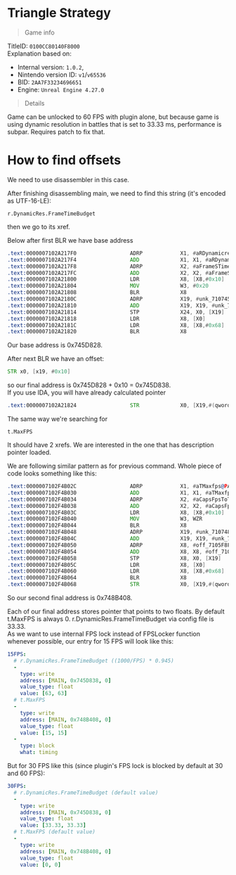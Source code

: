 # Triangle Strategy

> Game info

TitleID: `0100CC80140F8000`<br>
Explanation based on:
- Internal version: `1.0.2`, 
- Nintendo version ID: `v1`/`v65536`
- BID: `2AA7F33234696651`
- Engine: `Unreal Engine 4.27.0`

> Details

Game can be unlocked to 60 FPS with plugin alone, but because game is using dynamic resolution in battles that is set to 33.33 ms, performance is subpar. Requires patch to fix that.

# How to find offsets

We need to use disassembler in this case.

After finishing disassembling main, we need to find this string (it's encoded as UTF-16-LE):
```
r.DynamicRes.FrameTimeBudget
```

then we go to its xref.

Below after first BLR we have base address
```asm
.text:0000007102A217F0                 ADRP            X1, #aRDynamicresFra@PAGE ; "r.DynamicRes.FrameTimeBudget"
.text:0000007102A217F4                 ADD             X1, X1, #aRDynamicresFra@PAGEOFF ; "r.DynamicRes.FrameTimeBudget"
.text:0000007102A217F8                 ADRP            X2, #aFrameSTimeBudg@PAGE ; "Frame's time budget in milliseconds."
.text:0000007102A217FC                 ADD             X2, X2, #aFrameSTimeBudg@PAGEOFF ; "Frame's time budget in milliseconds."
.text:0000007102A21800                 LDR             X8, [X8,#0x10]
.text:0000007102A21804                 MOV             W3, #0x20
.text:0000007102A21808                 BLR             X8
.text:0000007102A2180C                 ADRP            X19, #unk_710745D828@PAGE
.text:0000007102A21810                 ADD             X19, X19, #unk_710745D828@PAGEOFF
.text:0000007102A21814                 STP             X24, X0, [X19]
.text:0000007102A21818                 LDR             X8, [X0]
.text:0000007102A2181C                 LDR             X8, [X8,#0x68]
.text:0000007102A21820                 BLR             X8
```

Our base address is 0x745D828.

After next BLR we have an offset:
```asm
STR x0, [x19, #0x10]
```
so our final address is 0x745D828 + 0x10 = 0x745D838.<br>
If you use IDA, you will have already calculated pointer
```asm
.text:0000007102A21824                 STR             X0, [X19,#(qword_710745D838 - 0x710745D828)]
```

The same way we're searching for 
```
t.MaxFPS
```
It should have 2 xrefs. We are interested in the one that has description pointer loaded.

We are following similar pattern as for previous command. Whole piece of code looks something like this:
```asm
.text:0000007102F4B02C                 ADRP            X1, #aTMaxfps@PAGE ; "t.MaxFPS"
.text:0000007102F4B030                 ADD             X1, X1, #aTMaxfps@PAGEOFF ; "t.MaxFPS"
.text:0000007102F4B034                 ADRP            X2, #aCapsFpsToTheGi@PAGE ; "Caps FPS to the given value.  Set to <="...
.text:0000007102F4B038                 ADD             X2, X2, #aCapsFpsToTheGi@PAGEOFF ; "Caps FPS to the given value.  Set to <="...
.text:0000007102F4B03C                 LDR             X8, [X8,#0x10]
.text:0000007102F4B040                 MOV             W3, WZR
.text:0000007102F4B044                 BLR             X8
.text:0000007102F4B048                 ADRP            X19, #unk_710748B3F8@PAGE
.text:0000007102F4B04C                 ADD             X19, X19, #unk_710748B3F8@PAGEOFF
.text:0000007102F4B050                 ADRP            X8, #off_7105F8F8B8@PAGE
.text:0000007102F4B054                 ADD             X8, X8, #off_7105F8F8B8@PAGEOFF
.text:0000007102F4B058                 STP             X8, X0, [X19]
.text:0000007102F4B05C                 LDR             X8, [X0]
.text:0000007102F4B060                 LDR             X8, [X8,#0x68]
.text:0000007102F4B064                 BLR             X8
.text:0000007102F4B068                 STR             X0, [X19,#(qword_710748B408 - 0x710748B3F8)]
```
So our second final address is 0x748B408.

Each of our final address stores pointer that points to two floats. By default t.MaxFPS is always 0. r.DynamicRes.FrameTimeBudget via config file is 33.33.<br>
As we want to use internal FPS lock instead of FPSLocker function whenever possible, our entry for 15 FPS will look like this:
```yaml
15FPS:
  # r.DynamicRes.FrameTimeBudget ((1000/FPS) * 0.945)
  -
    type: write
    address: [MAIN, 0x745D838, 0]
    value_type: float
    value: [63, 63]
  # t.MaxFPS
  -
    type: write
    address: [MAIN, 0x748B408, 0]
    value_type: float
    value: [15, 15]
  -
    type: block
    what: timing

```
But for 30 FPS like this (since plugin's FPS lock is blocked by default at 30 and 60 FPS):
```yaml
30FPS:
  # r.DynamicRes.FrameTimeBudget (default value)
  -
    type: write
    address: [MAIN, 0x745D838, 0]
    value_type: float
    value: [33.33, 33.33]
  # t.MaxFPS (default value)
  -
    type: write
    address: [MAIN, 0x748B408, 0]
    value_type: float
    value: [0, 0]

```
